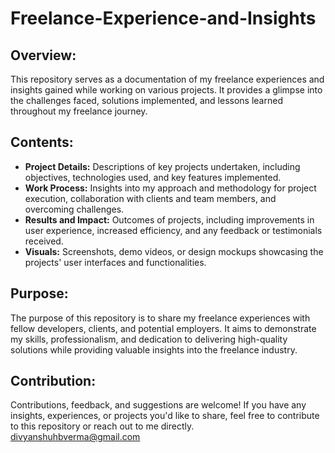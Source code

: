 # Freelance-Experience-and-Insights

## Overview:
This repository serves as a documentation of my freelance experiences and insights gained while working on various projects. It provides a glimpse into the challenges faced, solutions implemented, and lessons learned throughout my freelance journey.

## Contents:
- **Project Details:** Descriptions of key projects undertaken, including objectives, technologies used, and key features implemented.
- **Work Process:** Insights into my approach and methodology for project execution, collaboration with clients and team members, and overcoming challenges.
- **Results and Impact:** Outcomes of projects, including improvements in user experience, increased efficiency, and any feedback or testimonials received.
- **Visuals:** Screenshots, demo videos, or design mockups showcasing the projects' user interfaces and functionalities.

## Purpose:
The purpose of this repository is to share my freelance experiences with fellow developers, clients, and potential employers. It aims to demonstrate my skills, professionalism, and dedication to delivering high-quality solutions while providing valuable insights into the freelance industry.

## Contribution:
Contributions, feedback, and suggestions are welcome! If you have any insights, experiences, or projects you'd like to share, feel free to contribute to this repository or reach out to me directly.
divyanshuhbverma@gmail.com

